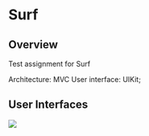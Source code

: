 # Surf

## Overview

Test assignment for Surf

Architecture: MVC
User interface: UIKit;

## User Interfaces

<p align="left">
<img src="https://github.com/Gadave/STT/blob/main/ezgif-5-f94989008f.gif" //>
</p>
